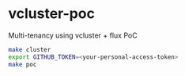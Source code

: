 # vcluster-poc
Multi-tenancy using vcluster + flux PoC


```bash
make cluster
export GITHUB_TOKEN=<your-personal-access-token>
make poc
``` 
